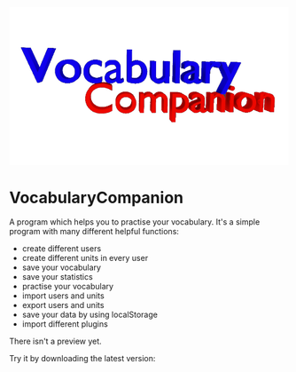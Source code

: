 <div style="text-align: center">
<img src="storage/readmeImage.png">
</div>

# VocabularyCompanion

A program which helps you to practise your vocabulary. It's a simple program with many different helpful functions:

- create different users
- create different units in every user
- save your vocabulary
- save your statistics
- practise your vocabulary
- import users and units
- export users and units
- save your data by using localStorage
- import different plugins

There isn't a preview yet.

Try it by downloading the latest version: 
